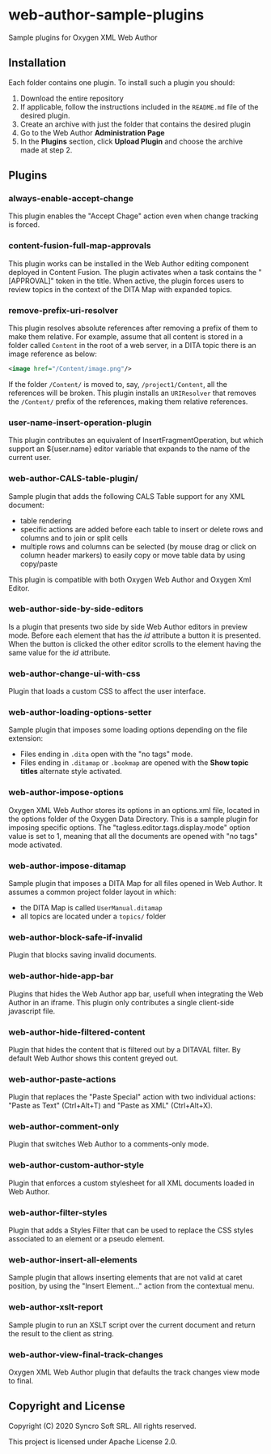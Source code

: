 # web-author-sample-plugins
Sample plugins for Oxygen XML Web Author

## Installation

Each folder contains one plugin. To install such a plugin you should:
 1. Download the entire repository 
 1. If applicable, follow the instructions included in the `README.md` file of the desired plugin.
 1. Create an archive with just the folder that contains the desired plugin
 1. Go to the Web Author **Administration Page**
 1. In the **Plugins** section, click **Upload Plugin** and choose the archive made at step 2.

## Plugins

### always-enable-accept-change
This plugin enables the "Accept Chage" action even when change tracking is forced.

### content-fusion-full-map-approvals
This plugin works can be installed in the Web Author editing component deployed in Content Fusion.
The plugin activates when a task contains the "[APPROVAL]" token in the title.
When active, the plugin forces users to review topics in the context of the DITA Map with expanded topics.

### remove-prefix-uri-resolver
This plugin resolves absolute references after removing a prefix of them to make them relative.
For example, assume that all content is stored in a folder called `Content` in the root of a web server, in a DITA topic there is an image reference as below:
```xml
<image href="/Content/image.png"/>
```
If the folder `/Content/` is moved to, say, `/project1/Content`, all the references will be broken. This plugin installs an `URIResolver` that removes the `/Content/` prefix of the references, making them relative references.

### user-name-insert-operation-plugin
This plugin contributes an equivalent of InsertFragmentOperation, but which support an ${user.name} editor variable that expands to the name of the current user.

### web-author-CALS-table-plugin/
Sample plugin that adds the following CALS Table support for any XML document:
 - table rendering
 - specific actions are added before each table to insert or delete rows and columns and to join or split cells
 - multiple rows and columns can be selected (by mouse drag or click on column header markers) to easily copy or move table data by using copy/paste
 
This plugin is compatible with both Oxygen Web Author and Oxygen Xml Editor.

### web-author-side-by-side-editors
Is a plugin that presents two side by side Web Author editors in preview mode.
Before each element that has the _id_ attribute a button it is presented. When the button is clicked the other editor scrolls to the element having the same value for the _id_ attribute.

### web-author-change-ui-with-css
Plugin that loads a custom CSS to affect the user interface.

### web-author-loading-options-setter

Sample plugin that imposes some loading options depending on the file extension:
 - Files ending in `.dita` open with the "no tags" mode.
 - Files ending in `.ditamap` or `.bookmap` are opened with the **Show topic titles** alternate style activated.

### web-author-impose-options

Oxygen XML Web Author stores its options in an options.xml file, located in the options folder of the Oxygen Data Directory.
This is a sample plugin for imposing specific options. The "tagless.editor.tags.display.mode" option value is set to 1,
meaning that all the documents are opened with "no tags" mode activated.

### web-author-impose-ditamap

Sample plugin that imposes a DITA Map for all files opened in Web Author. It assumes a common
project folder layout in which:
 - the DITA Map is called `UserManual.ditamap`
 - all topics are located under a `topics/` folder
 
### web-author-block-safe-if-invalid

Plugin that blocks saving invalid documents.

### web-author-hide-app-bar

Plugins that hides the Web Author app bar, usefull when integrating the Web Author in an iframe.
This plugin only contributes a single client-side javascript file.


### web-author-hide-filtered-content

Plugin that hides the content that is filtered out by a DITAVAL filter. By default Web Author shows this content greyed out.

### web-author-paste-actions

Plugin that replaces the "Paste Special" action with two individual actions: "Paste as Text" (Ctrl+Alt+T) and "Paste as XML" (Ctrl+Alt+X).

### web-author-comment-only

Plugin that switches Web Author to a comments-only mode.

### web-author-custom-author-style

Plugin that enforces a custom stylesheet for all XML documents loaded in Web Author.

### web-author-filter-styles

Plugin that adds a Styles Filter that can be used to replace the CSS styles associated to an element or a pseudo element.

### web-author-insert-all-elements

Sample plugin that allows inserting elements that are not valid at caret position, by using the "Insert Element..." action from the contextual menu.

### web-author-xslt-report

Sample plugin to run an XSLT script over the current document and return the result to the client as string.


### web-author-view-final-track-changes
Oxygen XML Web Author plugin that defaults the track changes view mode to final.


## Copyright and License

Copyright (C) 2020 Syncro Soft SRL. All rights reserved.

This project is licensed under Apache License 2.0.
